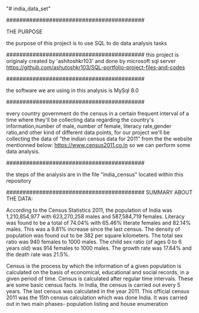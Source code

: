 "# india_data_set" 

##########################################

THE PURPOSE

the purpose of this project is to use SQL to do data analysis tasks 

##########################################
this project is originaly created by 'ashitoshkr103' and done by microsoft sql server
https://github.com/ashutoshkr103/SQL-portfolio-project-files-and-codes

##########################################

the software we are using in this analysis is  MySql 8.0

##########################################

every country government do the census in
a certain frequent interval of a time where they'll be collecting data regarding the country's information,number of male, number of female,
literacy rate,gender ratio,and other kind of different data points, for our project we'll be collecting the data of "the indian census data for 2011" from the the website mentionned below:
https://www.census2011.co.in so we can perform some data analysis.

##########################################

the steps of the analysis are in the file "india_census" located within this repository 

##########################################
SUMMARY ABOUT THE DATA:

According to the Census Statistics 2011, the population of India was 1,210,854,977 with 623,270,258 males and 587,584,719 females. Literacy was found to be a total of 74.04% with 65.46% literate females and 82.14% males. This was a 9.81% increase since the last census. The density of population was found out to be 382 per square kilometers. The total sex ratio was 940 females to 1000 males. The child sex ratio (of ages 0 to 6 years old) was 914 females to 1000 males. The growth rate was 17.64% and the death rate was 21.5%.

Census is the process by which the information of a given population is calculated on the basis of economical, educational and social records, in a given period of time. Census is calculated after regular time intervals. These are some basic census facts. In India, the census is carried out every 5 years. The last census was calculated in the year 2011. This official census 2011 was the 15th census calculation which was done India. It was carried out in two main phases- population listing and house enumeration